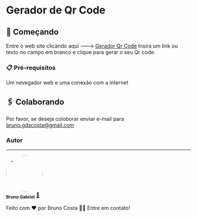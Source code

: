 # Gerador de Qr Code

## 🚀 Começando

Entre o web site clicando aqui ---> [Gerador Qr Code](https://bruno-gdos.github.io/GeradorQrCode/)
Insira um link ou texto no campo em branco e clique para gerar o seu Qr code.

### 📋 Pré-requisitos

Um nevegador web e uma conexão com a internet

## 🖇️ Colaborando

Por favor, se deseja coloborar enviar e-mail para bruno.gdscosta@gmail.com

### Autor
---

<a href="https://www.linkedin.com/in/bruno-gdos/">
 <img style="border-radius: 60%;" src="https://user-images.githubusercontent.com/87917525/198590796-ffe6fcaf-dab3-4b83-b55b-8074d5a409dd.png" width="100px;" alt=""/>
 <br />
 <sub><b>Bruno Gabriel</b></sub></a> <a href="https://www.linkedin.com/in/bruno-gdos/" title="Bruno">🚀</a>


Feito com ❤️ por Bruno Costa 👋🏽 Entre em contato!




